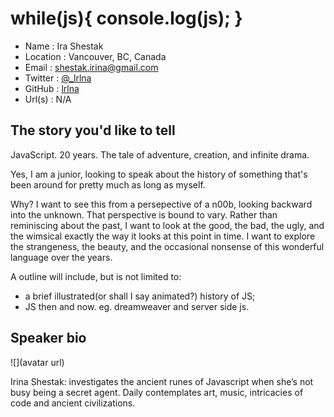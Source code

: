 # while(js){ console.log(js); }

* Name      : Ira Shestak 
* Location  : Vancouver, BC, Canada 
* Email     : shestak.irina@gmail.com 
* Twitter   : [@_lrlna](twitter.com/_lrlna)
* GitHub    : [lrlna](github.com/lrlna)
* Url(s)    : N/A 

## The story you'd like to tell

JavaScript. 20 years. The tale of adventure, creation, and infinite drama.
 
Yes, I am a junior, looking to speak about the history of something that's been around for pretty much as long as myself.

Why? I want to see this from a persepective of a n00b, looking backward into the unknown. That perspective is bound to vary. Rather than reminiscing about the past, I want to look at the good, the bad, the ugly, and the wimsical exactly the way it looks at this point in time. I want to explore the strangeness, the beauty, and the occasional nonsense of this wonderful language over the years.

A outline will include, but is not limited to:

* a brief illustrated(or shall I say animated?) history of JS;
*	JS then and now. eg. dreamweaver and server side js.  

## Speaker bio

![](avatar url)

Irina Shestak: investigates the ancient runes of Javascript when she’s not busy being a secret agent. Daily contemplates art, music, intricacies of code and ancient civilizations.
